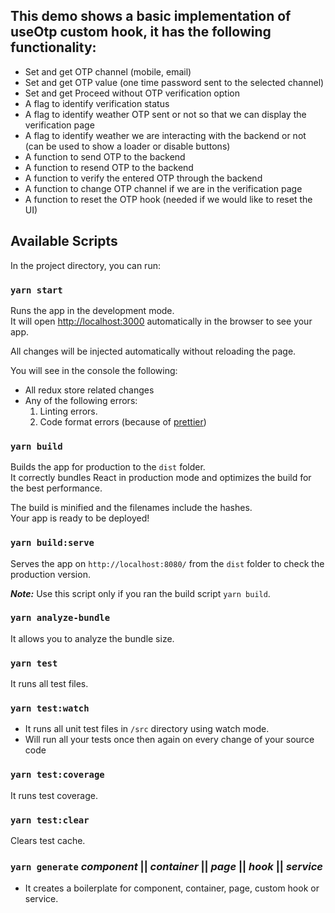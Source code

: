 ## This demo shows a basic implementation of useOtp custom hook, it has the following functionality:

- Set and get OTP channel (mobile, email)
- Set and get OTP value (one time password sent to the selected channel)
- Set and get Proceed without OTP verification option
- A flag to identify verification status
- A flag to identify weather OTP sent or not so that we can display the verification page
- A flag to identify weather we are interacting with the backend or not (can be used to show a loader or disable buttons)
- A function to send OTP to the backend
- A function to resend OTP to the backend
- A function to verify the entered OTP through the backend
- A function to change OTP channel if we are in the verification page
- A function to reset the OTP hook (needed if we would like to reset the UI)

## Available Scripts

In the project directory, you can run:

### `yarn start`

Runs the app in the development mode.<br>
It will open [http://localhost:3000](http://localhost:3000) automatically in the browser to see your app.

All changes will be injected automatically without reloading the page.<br>

You will see in the console the following:

- All redux store related changes
- Any of the following errors:
  1. Linting errors.
  2. Code format errors (because of [prettier](https://prettier.io/))

### `yarn build`

Builds the app for production to the `dist` folder.<br>
It correctly bundles React in production mode and optimizes the build for the best performance.

The build is minified and the filenames include the hashes.<br>
Your app is ready to be deployed!

### `yarn build:serve`

Serves the app on `http://localhost:8080/` from the `dist` folder to check the production version.

**_Note:_** Use this script only if you ran the build script `yarn build`.

### `yarn analyze-bundle`

It allows you to analyze the bundle size.

### `yarn test`

It runs all test files.

### `yarn test:watch`

- It runs all unit test files in `/src` directory using watch mode.
- Will run all your tests once then again on every change of your source code

### `yarn test:coverage`

It runs test coverage.

### `yarn test:clear`

Clears test cache.

### `yarn generate` **_component_** || **_container_** || **_page_** || **_hook_** || **_service_**

- It creates a boilerplate for component, container, page, custom hook or service.
